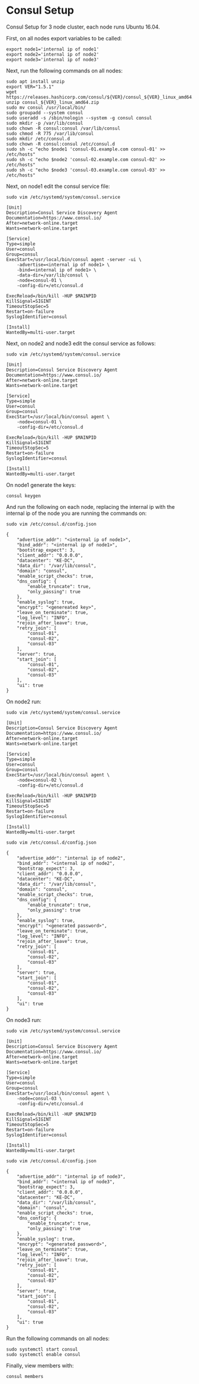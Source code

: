 # Consul Setup

Consul Setup for 3 node cluster, each node runs Ubuntu 16.04.

First, on all nodes export variables to be called:

```
export node1='internal ip of node1'
export node2='internal ip of node2'
export node3='internal ip of node3'
```

Next, run the following commands on all nodes:

```
sudo apt install unzip
export VER="1.5.1"
wget https://releases.hashicorp.com/consul/${VER}/consul_${VER}_linux_amd64.zip
unzip consul_${VER}_linux_amd64.zip
sudo mv consul /usr/local/bin/
sudo groupadd --system consul
sudo useradd -s /sbin/nologin --system -g consul consul
sudo mkdir -p /var/lib/consul
sudo chown -R consul:consul /var/lib/consul
sudo chmod -R 775 /var/lib/consul
sudo mkdir /etc/consul.d
sudo chown -R consul:consul /etc/consul.d
sudo sh -c "echo $node1 'consul-01.example.com consul-01' >> /etc/hosts"
sudo sh -c "echo $node2 'consul-02.example.com consul-02' >> /etc/hosts"
sudo sh -c "echo $node3 'consul-03.example.com consul-03' >> /etc/hosts"
```

Next, on node1 edit the consul service file:

`sudo vim /etc/systemd/system/consul.service`

```
[Unit]
Description=Consul Service Discovery Agent
Documentation=https://www.consul.io/
After=network-online.target
Wants=network-online.target

[Service]
Type=simple
User=consul
Group=consul
ExecStart=/usr/local/bin/consul agent -server -ui \
	-advertise=<internal ip of node1> \
	-bind=<internal ip of node1> \
	-data-dir=/var/lib/consul \
	-node=consul-01 \
	-config-dir=/etc/consul.d

ExecReload=/bin/kill -HUP $MAINPID
KillSignal=SIGINT
TimeoutStopSec=5
Restart=on-failure
SyslogIdentifier=consul

[Install]
WantedBy=multi-user.target
```

Next, on node2 and node3 edit the consul service as follows:

`sudo vim /etc/systemd/system/consul.service`

```
[Unit]
Description=Consul Service Discovery Agent
Documentation=https://www.consul.io/
After=network-online.target
Wants=network-online.target

[Service]
Type=simple
User=consul
Group=consul
ExecStart=/usr/local/bin/consul agent \
	-node=consul-01 \
	-config-dir=/etc/consul.d

ExecReload=/bin/kill -HUP $MAINPID
KillSignal=SIGINT
TimeoutStopSec=5
Restart=on-failure
SyslogIdentifier=consul

[Install]
WantedBy=multi-user.target
```

On node1 generate the keys:

`consul keygen`

And run the following on each node, replacing the internal ip with the internal ip of the node you are running the commands on:

`sudo vim /etc/consul.d/config.json`

```
{
    "advertise_addr": "<internal ip of node1>",
    "bind_addr": "<internal ip of node1>",
    "bootstrap_expect": 3,
    "client_addr": "0.0.0.0",
    "datacenter": "KE-DC",
    "data_dir": "/var/lib/consul",
    "domain": "consul",
    "enable_script_checks": true,
    "dns_config": {
        "enable_truncate": true,
        "only_passing": true
    },
    "enable_syslog": true,
    "encrypt": "<genereated key>",
    "leave_on_terminate": true,
    "log_level": "INFO",
    "rejoin_after_leave": true,
    "retry_join": [
    	"consul-01",
    	"consul-02",
    	"consul-03"
    ],
    "server": true,
    "start_join": [
        "consul-01",
        "consul-02",
        "consul-03"
    ],
    "ui": true
}
```

On node2 run:

`sudo vim /etc/systemd/system/consul.service`
```
[Unit]
Description=Consul Service Discovery Agent
Documentation=https://www.consul.io/
After=network-online.target
Wants=network-online.target

[Service]
Type=simple
User=consul
Group=consul
ExecStart=/usr/local/bin/consul agent \
	-node=consul-02 \
	-config-dir=/etc/consul.d

ExecReload=/bin/kill -HUP $MAINPID
KillSignal=SIGINT
TimeoutStopSec=5
Restart=on-failure
SyslogIdentifier=consul

[Install]
WantedBy=multi-user.target
```

`sudo vim /etc/consul.d/config.json`

```
{
    "advertise_addr": "internal ip of node2",
    "bind_addr": "<internal ip of node2",
    "bootstrap_expect": 3,
    "client_addr": "0.0.0.0",
    "datacenter": "KE-DC",
    "data_dir": "/var/lib/consul",
    "domain": "consul",
    "enable_script_checks": true,
    "dns_config": {
        "enable_truncate": true,
        "only_passing": true
    },
    "enable_syslog": true,
    "encrypt": "<generated password>",
    "leave_on_terminate": true,
    "log_level": "INFO",
    "rejoin_after_leave": true,
    "retry_join": [
    	"consul-01",
    	"consul-02",
    	"consul-03"
    ],
    "server": true,
    "start_join": [
        "consul-01",
        "consul-02",
        "consul-03"
    ],
    "ui": true
}
```

On node3 run:

`sudo vim /etc/systemd/system/consul.service`
```
[Unit]
Description=Consul Service Discovery Agent
Documentation=https://www.consul.io/
After=network-online.target
Wants=network-online.target

[Service]
Type=simple
User=consul
Group=consul
ExecStart=/usr/local/bin/consul agent \
	-node=consul-03 \
	-config-dir=/etc/consul.d

ExecReload=/bin/kill -HUP $MAINPID
KillSignal=SIGINT
TimeoutStopSec=5
Restart=on-failure
SyslogIdentifier=consul

[Install]
WantedBy=multi-user.target
```

`sudo vim /etc/consul.d/config.json`

```
{
    "advertise_addr": "internal ip of node3",
    "bind_addr": "<internal ip of node3",
    "bootstrap_expect": 3,
    "client_addr": "0.0.0.0",
    "datacenter": "KE-DC",
    "data_dir": "/var/lib/consul",
    "domain": "consul",
    "enable_script_checks": true,
    "dns_config": {
        "enable_truncate": true,
        "only_passing": true
    },
    "enable_syslog": true,
    "encrypt": "<generated password>",
    "leave_on_terminate": true,
    "log_level": "INFO",
    "rejoin_after_leave": true,
    "retry_join": [
    	"consul-01",
    	"consul-02",
    	"consul-03"
    ],
    "server": true,
    "start_join": [
        "consul-01",
        "consul-02",
        "consul-03"
    ],
    "ui": true
}
```

Run the following commands on all nodes:

```
sudo systemctl start consul
sudo systemctl enable consul
```

Finally, view members with:

```
consul members
```
